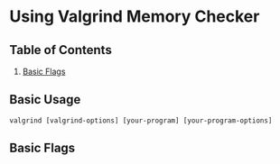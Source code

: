 # Using Valgrind Memory Checker

## Table of Contents

1. [Basic Flags](#basic-flags)

## Basic Usage

`valgrind [valgrind-options] [your-program] [your-program-options]`

## Basic Flags


